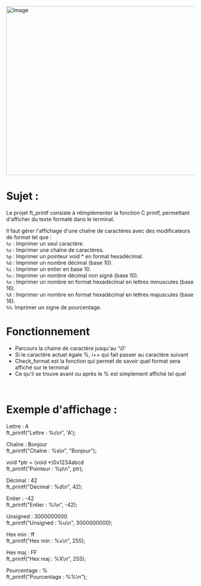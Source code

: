 <img width="720" height="450" alt="Image" src="https://github.com/user-attachments/assets/86f688f6-e9f3-4545-8800-d90b80e27fb6" />

# Sujet :
Le projet ft_printf consiste à réimplémenter la fonction C printf, permettant d'afficher du texte formaté dans le terminal. <br>

Il faut gérer l'affichage d'une chaîne de caractères avec des modificateurs de format tel que : <br>
`%c` : Imprimer un seul caractère. <br>
`%s` : Imprimer une chaîne de caractères. <br>
`%p` : Imprimer un pointeur void * en format hexadécimal. <br>
`%d` : Imprimer un nombre décimal (base 10). <br>
`%i` : Imprimer un entier en base 10. <br>
`%u` : Imprimer un nombre décimal non signé (base 10). <br>
`%x` : Imprimer un nombre en format hexadécimal en lettres minuscules (base 16). <br>
`%X` : Imprimer un nombre en format hexadécimal en lettres majuscules (base 16). <br>
`%%`: Imprimer un signe de pourcentage. <br>

# Fonctionnement
- Parcours la chaine de caractère jusqu'au '\0'
- Si le caractère actuel égale %, i++ qui fait passer au caractère suivant
- Check_format est la fonction qui permet de savoir quel format sera affiché sur le terminal
- Ce qu'il se trouve avant ou après le % est simplement affiché tel quel

<br>

# Exemple d'affichage :
Lettre : A <br>
ft_printf("Lettre : %c\n", 'A'); <br>

Chaîne : Bonjour <br>
ft_printf("Chaîne : %s\n", "Bonjour"); <br>

void *ptr = (void *)0x1234abcd <br>
ft_printf("Pointeur : %p\n", ptr); <br>

Décimal : 42 <br>
ft_printf("Décimal : %d\n", 42); <br>

Entier : -42 <br>
ft_printf("Entier : %i\n", -42); <br>

Unsigned : 3000000000 <br>
ft_printf("Unsigned : %u\n", 3000000000); <br>

Hex min : ff <br>
ft_printf("Hex min : %x\n", 255); <br>

Hex maj : FF <br>
ft_printf("Hex maj : %X\n", 255); <br>

Pourcentage : % <br>
ft_printf("Pourcentage : %%\n"); <br>
